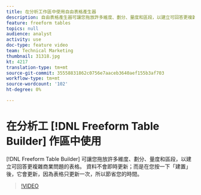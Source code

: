 ```yaml
---
title: 在分析工作區中使用自由表格產生器
description: 自由表格產生器可讓您拖放許多維度、劃分、量度和區段，以建立可回答更複雜商業問題的表格。 資料不會即時更新；而是在您按一下「建置」後，它會更新，因為表格只更新一次，所以節省您的時間。
feature: freeform tables
topics: null
audience: analyst
activity: use
doc-type: feature video
team: Technical Marketing
thumbnail: 31318.jpg
kt: 4217
translation-type: tm+mt
source-git-commit: 35558831862c0756e7aaceb3640aef155b3af703
workflow-type: tm+mt
source-wordcount: '102'
ht-degree: 0%

---
```



# 在分析工 [!DNL Freeform Table Builder] 作區中使用

[!DNL Freeform Table Builder] 可讓您拖放許多維度、劃分、量度和區段，以建立可回答更複雜商業問題的表格。 資料不會即時更新；而是在您按一下「建置」後，它會更新，因為表格只更新一次，所以節省您的時間。

>[!VIDEO](https://video.tv.adobe.com/v/31318/?quality=12)
